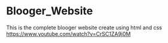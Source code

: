 # Blooger_Website
This is the complete blooger website create using html and css
https://www.youtube.com/watch?v=CrSC1ZA9j0M